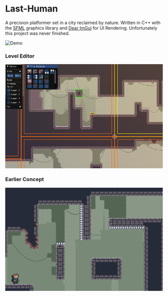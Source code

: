 # Last-Human
A precision platformer set in a city reclaimed by nature. Written in C++ with the [SFML](https://www.sfml-dev.org/) graphics library and [Dear ImGui](https://github.com/ocornut/imgui) for UI Rendering. Unfortunately this project was never finished.

![Demo](/Demo.gif?raw=true)

### Level Editor
![EditorVisual](/EditorVisual.png?raw=true)

### Earlier Concept 
![old_Demo](/old_Demo.gif?raw=true)
